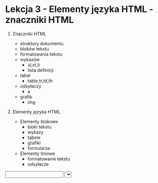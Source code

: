 # Lekcja 3 - Elementy języka HTML - znaczniki HTML

1. Znaczniki HTML
    - struktury dokumentu
    - bloków tekstu
    - formatowania tekstu
    - wykazów
        - ul,ol,li
        - lista definicji
    - tabel
        - table,tr,td,th
    - odsyłaczy
        - a
    - grafik
        - img

2. Elementy języka HTML
    - Elementy blokowe
        - bloki tekstu
        - wykazy
        - tabele
        - grafiki
        - formularze
    - Elementy liniowe
        - formatowanie tekstu
        - odsyłacze

<form>
    </form>

<input>

<select>

<textarea>